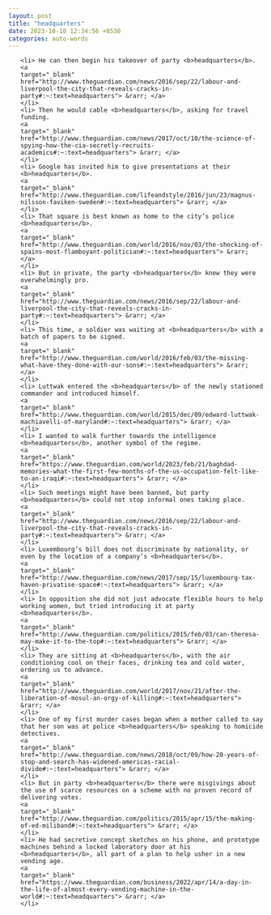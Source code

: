 ```yaml
---
layout: post
title: "headquarters"
date: 2023-10-10 12:34:56 +0530
categories: auto-words
---
```

<ol>

    <li> He can then begin his takeover of party <b>headquarters</b>.
    <a 
    target="_blank" 
    href="http://www.theguardian.com/news/2016/sep/22/labour-and-liverpool-the-city-that-reveals-cracks-in-party#:~:text=headquarters"> &rarr; </a>
    </li>
    <li> Then he would cable <b>headquarters</b>, asking for travel funding.
    <a 
    target="_blank" 
    href="http://www.theguardian.com/news/2017/oct/10/the-science-of-spying-how-the-cia-secretly-recruits-academics#:~:text=headquarters"> &rarr; </a>
    </li>
    <li> Google has invited him to give presentations at their <b>headquarters</b>.
    <a 
    target="_blank" 
    href="http://www.theguardian.com/lifeandstyle/2016/jun/23/magnus-nilsson-faviken-sweden#:~:text=headquarters"> &rarr; </a>
    </li>
    <li> That square is best known as home to the city’s police <b>headquarters</b>.
    <a 
    target="_blank" 
    href="http://www.theguardian.com/world/2016/nov/03/the-shocking-of-spains-most-flamboyant-politician#:~:text=headquarters"> &rarr; </a>
    </li>
    <li> But in private, the party <b>headquarters</b> knew they were overwhelmingly pro.
    <a 
    target="_blank" 
    href="http://www.theguardian.com/news/2016/sep/22/labour-and-liverpool-the-city-that-reveals-cracks-in-party#:~:text=headquarters"> &rarr; </a>
    </li>
    <li> This time, a soldier was waiting at <b>headquarters</b> with a batch of papers to be signed.
    <a 
    target="_blank" 
    href="http://www.theguardian.com/world/2016/feb/03/the-missing-what-have-they-done-with-our-sons#:~:text=headquarters"> &rarr; </a>
    </li>
    <li> Luttwak entered the <b>headquarters</b> of the newly stationed commander and introduced himself.
    <a 
    target="_blank" 
    href="http://www.theguardian.com/world/2015/dec/09/edward-luttwak-machiavelli-of-maryland#:~:text=headquarters"> &rarr; </a>
    </li>
    <li> I wanted to walk further towards the intelligence <b>headquarters</b>, another symbol of the regime.
    <a 
    target="_blank" 
    href="https://www.theguardian.com/world/2023/feb/21/baghdad-memories-what-the-first-few-months-of-the-us-occupation-felt-like-to-an-iraqi#:~:text=headquarters"> &rarr; </a>
    </li>
    <li> Such meetings might have been banned, but party <b>headquarters</b> could not stop informal ones taking place.
    <a 
    target="_blank" 
    href="http://www.theguardian.com/news/2016/sep/22/labour-and-liverpool-the-city-that-reveals-cracks-in-party#:~:text=headquarters"> &rarr; </a>
    </li>
    <li> Luxembourg’s bill does not discriminate by nationality, or even by the location of a company’s <b>headquarters</b>.
    <a 
    target="_blank" 
    href="http://www.theguardian.com/news/2017/sep/15/luxembourg-tax-haven-privatise-space#:~:text=headquarters"> &rarr; </a>
    </li>
    <li> In opposition she did not just advocate flexible hours to help working women, but tried introducing it at party <b>headquarters</b>.
    <a 
    target="_blank" 
    href="http://www.theguardian.com/politics/2015/feb/03/can-theresa-may-make-it-to-the-top#:~:text=headquarters"> &rarr; </a>
    </li>
    <li> They are sitting at <b>headquarters</b>, with the air conditioning cool on their faces, drinking tea and cold water, ordering us to advance.
    <a 
    target="_blank" 
    href="http://www.theguardian.com/world/2017/nov/21/after-the-liberation-of-mosul-an-orgy-of-killing#:~:text=headquarters"> &rarr; </a>
    </li>
    <li> One of my first murder cases began when a mother called to say that her son was at police <b>headquarters</b> speaking to homicide detectives.
    <a 
    target="_blank" 
    href="http://www.theguardian.com/news/2018/oct/09/how-20-years-of-stop-and-search-has-widened-americas-racial-divide#:~:text=headquarters"> &rarr; </a>
    </li>
    <li> But in party <b>headquarters</b> there were misgivings about the use of scarce resources on a scheme with no proven record of delivering votes.
    <a 
    target="_blank" 
    href="http://www.theguardian.com/politics/2015/apr/15/the-making-of-ed-miliband#:~:text=headquarters"> &rarr; </a>
    </li>
    <li> He had secretive concept sketches on his phone, and prototype machines behind a locked laboratory door at his <b>headquarters</b>, all part of a plan to help usher in a new vending age.
    <a 
    target="_blank" 
    href="https://www.theguardian.com/business/2022/apr/14/a-day-in-the-life-of-almost-every-vending-machine-in-the-world#:~:text=headquarters"> &rarr; </a>
    </li>